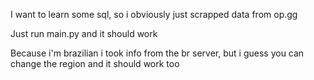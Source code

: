 I want to learn some sql, so i obviously just scrapped data from op.gg

Just run main.py and it should work

Because i'm brazilian i took info from the br server, but i guess you can change the region and it should work too
